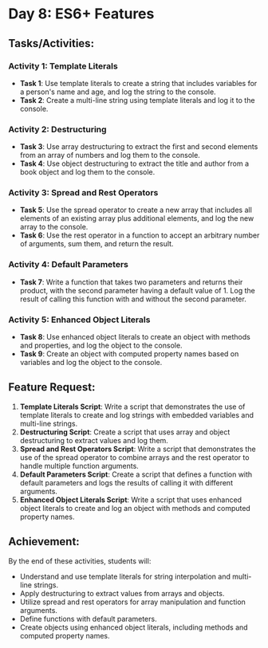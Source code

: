 # Day 8: ES6+ Features

## Tasks/Activities:

### Activity 1: Template Literals

- **Task 1**: Use template literals to create a string that includes variables for a person's name and age, and log the string to the console.
- **Task 2**: Create a multi-line string using template literals and log it to the console.

### Activity 2: Destructuring

- **Task 3**: Use array destructuring to extract the first and second elements from an array of numbers and log them to the console.
- **Task 4**: Use object destructuring to extract the title and author from a book object and log them to the console.

### Activity 3: Spread and Rest Operators

- **Task 5**: Use the spread operator to create a new array that includes all elements of an existing array plus additional elements, and log the new array to the console.
- **Task 6**: Use the rest operator in a function to accept an arbitrary number of arguments, sum them, and return the result.

### Activity 4: Default Parameters

- **Task 7**: Write a function that takes two parameters and returns their product, with the second parameter having a default value of 1. Log the result of calling this function with and without the second parameter.

### Activity 5: Enhanced Object Literals

- **Task 8**: Use enhanced object literals to create an object with methods and properties, and log the object to the console.
- **Task 9**: Create an object with computed property names based on variables and log the object to the console.

## Feature Request:

1. **Template Literals Script**: Write a script that demonstrates the use of template literals to create and log strings with embedded variables and multi-line strings.
2. **Destructuring Script**: Create a script that uses array and object destructuring to extract values and log them.
3. **Spread and Rest Operators Script**: Write a script that demonstrates the use of the spread operator to combine arrays and the rest operator to handle multiple function arguments.
4. **Default Parameters Script**: Create a script that defines a function with default parameters and logs the results of calling it with different arguments.
5. **Enhanced Object Literals Script**: Write a script that uses enhanced object literals to create and log an object with methods and computed property names.

## Achievement:

By the end of these activities, students will:

- Understand and use template literals for string interpolation and multi-line strings.
- Apply destructuring to extract values from arrays and objects.
- Utilize spread and rest operators for array manipulation and function arguments.
- Define functions with default parameters.
- Create objects using enhanced object literals, including methods and computed property names.
